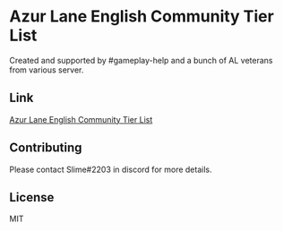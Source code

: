 # Azur Lane English Community Tier List

Created and supported by #gameplay-help and a bunch of AL veterans from various server.

## Link

[Azur Lane English Community Tier List](https://slaimuda.github.io/ectl/)

## Contributing
Please contact Slime#2203 in discord for more details.

## License
MIT